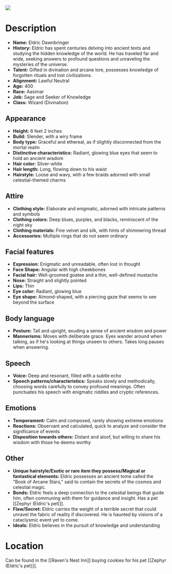 ![](https://i.imgur.com/xvtgq2r.jpg)

# Description

- **Name:** Eldric Dawnbringer
- **History:** Eldric has spent centuries delving into ancient texts and studying the hidden knowledge of the world. He has traveled far and wide, seeking answers to profound questions and unraveling the mysteries of the universe.
- **Talent:** Gifted in divination and arcane lore, possesses knowledge of forgotten rituals and lost civilizations.
- **Alignment:** Lawful Neutral
- **Age:** 400
- **Race:** Aasimar
- **Job:** Sage and Seeker of Knowledge
- **Class:** Wizard (Divination)

## Appearance

- **Height:** 6 feet 2 inches
- **Build:** Slender, with a wiry frame
- **Body type:** Graceful and ethereal, as if slightly disconnected from the mortal realm
- **Distinctive characteristics:** Radiant, glowing blue eyes that seem to hold an ancient wisdom
- **Hair color:** Silver-white
- **Hair length:** Long, flowing down to his waist
- **Hairstyle:** Loose and wavy, with a few braids adorned with small celestial-themed charms

## Attire

- **Clothing style:** Elaborate and enigmatic, adorned with intricate patterns and symbols
- **Clothing colors:** Deep blues, purples, and blacks, reminiscent of the night sky
- **Clothing materials:** Fine velvet and silk, with hints of shimmering thread
- **Accessories:** Multiple rings that do not seem ordinary

## Facial features

- **Expression:** Enigmatic and unreadable, often lost in thought
- **Face Shape:** Angular with high cheekbones
- **Facial hair:** Well-groomed goatee and a thin, well-defined mustache
- **Nose:** Straight and slightly pointed
- **Lips:** Thin
- **Eye color:** Radiant, glowing blue
- **Eye shape:** Almond-shaped, with a piercing gaze that seems to see beyond the surface

## Body language

- **Posture:** Tall and upright, exuding a sense of ancient wisdom and power
- **Mannerisms:** Moves with deliberate grace. Eyes wander around when talking, as if he's looking at things unseen to others. Takes long pauses when answering.

## Speech

- **Voice:** Deep and resonant, filled with a subtle echo
- **Speech patterns/characteristics:** Speaks slowly and methodically, choosing words carefully to convey profound meanings. Often punctuates his speech with enigmatic riddles and cryptic references.

## Emotions

- **Temperament:** Calm and composed, rarely showing extreme emotions
- **Reactions:** Observant and calculated, quick to analyze and consider the significance of events
- **Disposition towards others:** Distant and aloof, but willing to share his wisdom with those he deems worthy

## Other

- **Unique hairstyle/Exotic or rare item they possess/Magical or fantastical elements:** Eldric possesses an ancient tome called the "Book of Arcane Stars," said to contain the secrets of the cosmos and celestial magic.
- **Bonds:** Eldric feels a deep connection to the celestial beings that guide him, often communing with them for guidance and insight. Has a pet [[Zephyr (Eldric's pet)]].
- **Flaw/Secret:** Eldric carries the weight of a terrible secret that could unravel the fabric of reality if discovered. He is haunted by visions of a cataclysmic event yet to come.
- **Ideals:** Eldric believes in the pursuit of knowledge and understanding

# Location

Can be found in the [[Raven's Nest Inn]] buying cookies for his pet [[Zephyr (Eldric's pet)]].